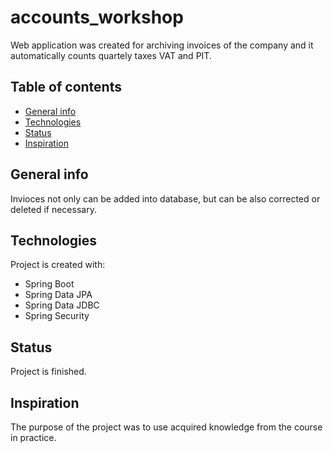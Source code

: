 # accounts_workshop
Web application was created for archiving invoices of the company and it automatically counts quartely taxes VAT and PIT.

## Table of contents
* [General info](#general-info)
* [Technologies](#technologies)
* [Status](#status)
* [Inspiration](#inspiration)

## General info
Invioces not only can be added into database, but can be also corrected or deleted if necessary.

## Technologies
Project is created with: 
* Spring Boot
* Spring Data JPA
* Spring Data JDBC
* Spring Security

## Status
Project is finished.

## Inspiration
The purpose of the project was to use acquired knowledge from the course in practice.
